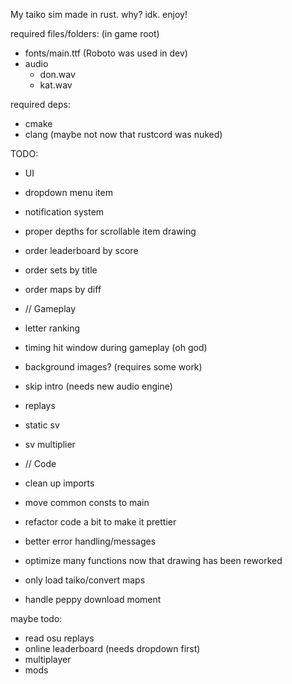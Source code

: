 My taiko sim made in rust. why? idk. enjoy!
  
required files/folders: (in game root)
 - fonts/main.ttf (Roboto was used in dev)
 - audio
    - don.wav
    - kat.wav
  
required deps:
 - cmake
 - clang (maybe not now that rustcord was nuked)
  

TODO:
- UI
- dropdown menu item
- notification system
- proper depths for scrollable item drawing
  
- order leaderboard by score
- order sets by title
- order maps by diff
  
- // Gameplay
- letter ranking
- timing hit window during gameplay (oh god)
- background images? (requires some work)
- skip intro (needs new audio engine)
- replays
- static sv
- sv multiplier
  
- // Code
- clean up imports
- move common consts to main
- refactor code a bit to make it prettier
- better error handling/messages
- optimize many functions now that drawing has been reworked
- only load taiko/convert maps
- handle peppy download moment
  
maybe todo:
 - read osu replays
 - online leaderboard (needs dropdown first)
 - multiplayer
 - mods
 